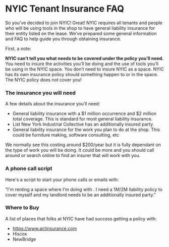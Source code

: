 # NYIC Tenant Insurance FAQ

So you’ve decided to join NYIC! Great! NYIC requires all tenants and people who will be using tools in the shop to have general liability insurance for their entity listed on the lease. We’ve prepared some general information and FAQ to help guide you through obtaining insurance.

First, a note:

**NYIC can’t tell you what needs to be covered under the policy you’ll need.** You need to insure the activities you’ll be doing and the use of tools you’ll be using in the NYIC space. You don’t need to insure NYIC as a space. NYIC has its own insurance policy should something happen to or in the space. The NYIC policy does not cover you!

### The insurance you will need

A few details about the insurance you’ll need:

- General liability insurance with a $1 million occurrence and $2 million total coverage. This is standard for most general liability insurance.
- List New York Industrial Collective has an additionally insured party.
- General liability insurance for the work you plan to do at the shop. This could be furniture making, software consulting, etc

We normally see this costing around $200/year but it is fully dependant on the type of work you will be doing. It could be more and you should call around or search online to find an insurer that will work with you.

### A phone call script

Here's a script to start your phone calls or emails with:

"I'm renting a space where I'm doing <activities> with <tools>. I need a $1M/$2M liability policy to cover myself and my landlord needs to be an additionally insured party."

### Where to Buy

A list of places that folks at NYIC have had success getting a policy with:

- https://www.actinsurance.com
- Hiscox
- NewBridge
